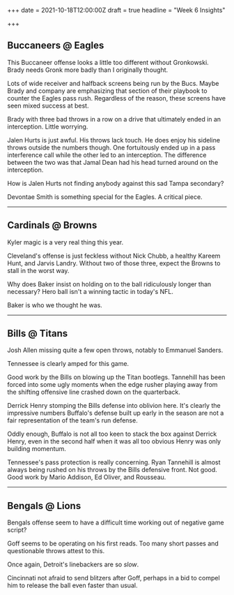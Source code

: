 +++
date = 2021-10-18T12:00:00Z
draft = true
headline = "Week 6 Insights"

+++
## Buccaneers @ Eagles

This Buccaneer offense looks a little too different without Gronkowski. Brady needs Gronk more badly than I originally thought.

Lots of wide receiver and halfback screens being run by the Bucs. Maybe Brady and company are emphasizing that section of their playbook to counter the Eagles pass rush. Regardless of the reason, these screens have seen mixed success at best.

Brady with three bad throws in a row on a drive that ultimately ended in an interception. Little worrying.

Jalen Hurts is just awful. His throws lack touch. He does enjoy his sideline throws outside the numbers though. One fortuitously ended up in a pass interference call while the other led to an interception. The difference between the two was that Jamal Dean had his head turned around on the interception.

How is Jalen Hurts not finding anybody against this sad Tampa secondary?

Devontae Smith is something special for the Eagles. A critical piece.

***

## Cardinals @ Browns

Kyler magic is a very real thing this year.

Cleveland's offense is just feckless without Nick Chubb, a healthy Kareem Hunt, and Jarvis Landry. Without two of those three, expect the Browns to stall in the worst way.

Why does Baker insist on holding on to the ball ridiculously longer than necessary? Hero ball isn't a winning tactic in today's NFL.

Baker is who we thought he was.

***

## Bills @ Titans

Josh Allen missing quite a few open throws, notably to Emmanuel Sanders.

Tennessee is clearly amped for this game.

Good work by the Bills on blowing up the Titan bootlegs. Tannehill has been forced into some ugly moments when the edge rusher playing away from the shifting offensive line crashed down on the quarterback.

Derrick Henry stomping the Bills defense into oblivion here. It's clearly the impressive numbers Buffalo's defense built up early in the season are not a fair representation of the team's run defense.

Oddly enough, Buffalo is not all too keen to stack the box against Derrick Henry, even in the second half when it was all too obvious Henry was only building momentum.

Tennessee's pass protection is really concerning. Ryan Tannehill is almost always being rushed on his throws by the Bills defensive front. Not good. Good work by Mario Addison, Ed Oliver, and Rousseau.

***

## Bengals @ Lions

Bengals offense seem to have a difficult time working out of negative game script?

Goff seems to be operating on his first reads. Too many short passes and questionable throws attest to this.

Once again, Detroit's linebackers are so _slow_.

Cincinnati not afraid to send blitzers after Goff, perhaps in a bid to compel him to release the ball even faster than usual.